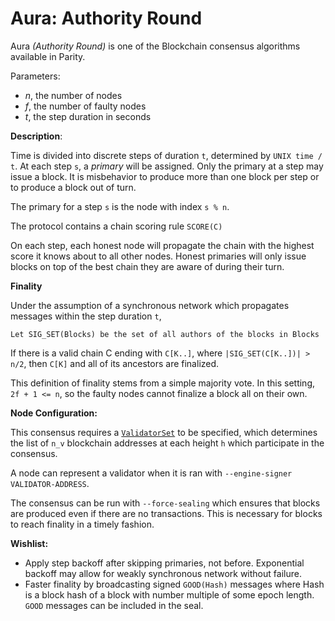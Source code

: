 # Aura: Authority Round

Aura _(Authority Round)_ is one of the Blockchain consensus algorithms available in Parity.

Parameters:
  - _n_, the number of nodes
  - _f_, the number of faulty nodes
  - _t_, the step duration in seconds

**Description**:

Time is divided into discrete steps of duration `t`, determined by `UNIX time / t`. At each step `s`, a _primary_ will be assigned. Only the primary at a step may issue a block. It is misbehavior to produce more than one block per step or to produce a block out of turn.

The primary for a step `s` is the node with index `s % n`.

The protocol contains a chain scoring rule `SCORE(C)`

On each step, each honest node will propagate the chain with the highest score it knows about to all other nodes. Honest primaries will only issue blocks on top of the best chain they are aware of during their turn.

**Finality**

Under the assumption of a synchronous network which propagates messages within the step duration `t`,

`Let SIG_SET(Blocks) be the set of all authors of the blocks in Blocks`

If there is a valid chain C ending with `C[K..]`, where `|SIG_SET(C[K..])| > n/2`,
then `C[K]` and all of its ancestors are finalized.

This definition of finality stems from a simple majority vote. In this setting, `2f + 1 <= n`, so the faulty nodes cannot finalize a block all on their own.

**Node Configuration:**

This consensus requires a [`ValidatorSet`](Validator-Set.md) to be specified, which determines the list of `n_v` blockchain addresses at each height `h` which participate in the consensus.

A node can represent a validator when it is ran with `--engine-signer VALIDATOR-ADDRESS`.

The consensus can be run with `--force-sealing` which ensures that blocks are produced even if there are no transactions. This is necessary for blocks to reach finality in a timely fashion.

**Wishlist:**

- Apply step backoff after skipping primaries, not before. Exponential backoff may allow for weakly synchronous network without failure.
- Faster finality by broadcasting signed `GOOD(Hash)` messages where Hash is a block hash of a block with number multiple of some epoch length. `GOOD` messages can be included in the seal.

